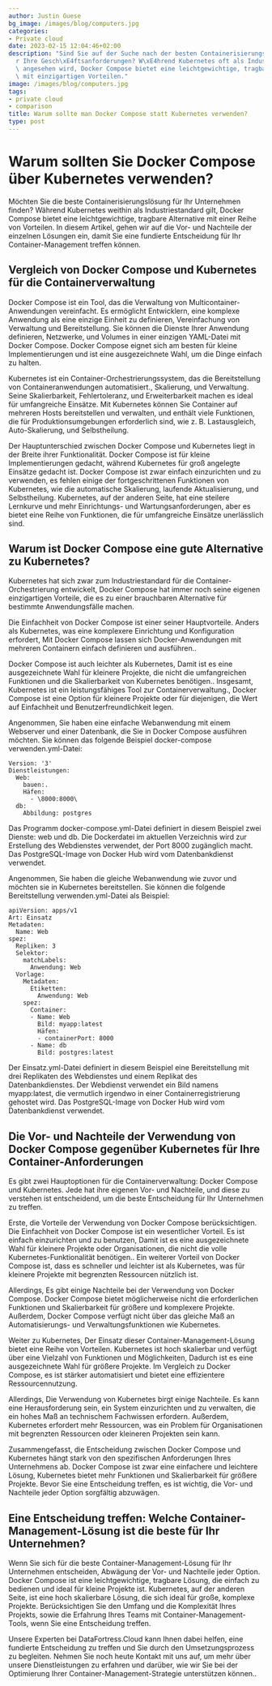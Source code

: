 ```yaml
---
author: Justin Guese
bg_image: /images/blog/computers.jpg
categories:
- Private cloud
date: 2023-02-15 12:04:46+02:00
description: "Sind Sie auf der Suche nach der besten Containerisierungsl\xF6sung f\xFC\
  r Ihre Gesch\xE4ftsanforderungen? W\xE4hrend Kubernetes oft als Industriestandard\
  \ angesehen wird, Docker Compose bietet eine leichtgewichtige, tragbare Alternative\
  \ mit einzigartigen Vorteilen."
image: /images/blog/computers.jpg
tags:
- private cloud
- comparison
title: Warum sollte man Docker Compose statt Kubernetes verwenden?
type: post
---
```



# Warum sollten Sie Docker Compose über Kubernetes verwenden?

Möchten Sie die beste Containerisierungslösung für Ihr Unternehmen finden? Während Kubernetes weithin als Industriestandard gilt, Docker Compose bietet eine leichtgewichtige, tragbare Alternative mit einer Reihe von Vorteilen. In diesem Artikel, gehen wir auf die Vor- und Nachteile der einzelnen Lösungen ein, damit Sie eine fundierte Entscheidung für Ihr Container-Management treffen können.

## Vergleich von Docker Compose und Kubernetes für die Containerverwaltung

Docker Compose ist ein Tool, das die Verwaltung von Multicontainer-Anwendungen vereinfacht. Es ermöglicht Entwicklern, eine komplexe Anwendung als eine einzige Einheit zu definieren, Vereinfachung von Verwaltung und Bereitstellung. Sie können die Dienste Ihrer Anwendung definieren, Netzwerke, und Volumes in einer einzigen YAML-Datei mit Docker Compose. Docker Compose eignet sich am besten für kleine Implementierungen und ist eine ausgezeichnete Wahl, um die Dinge einfach zu halten.

Kubernetes ist ein Container-Orchestrierungssystem, das die Bereitstellung von Containeranwendungen automatisiert., Skalierung, und Verwaltung. Seine Skalierbarkeit, Fehlertoleranz, und Erweiterbarkeit machen es ideal für umfangreiche Einsätze. Mit Kubernetes können Sie Container auf mehreren Hosts bereitstellen und verwalten, und enthält viele Funktionen, die für Produktionsumgebungen erforderlich sind, wie z. B. Lastausgleich, Auto-Skalierung, und Selbstheilung.

Der Hauptunterschied zwischen Docker Compose und Kubernetes liegt in der Breite ihrer Funktionalität. Docker Compose ist für kleine Implementierungen gedacht, während Kubernetes für groß angelegte Einsätze gedacht ist. Docker Compose ist zwar einfach einzurichten und zu verwenden, es fehlen einige der fortgeschrittenen Funktionen von Kubernetes, wie die automatische Skalierung, laufende Aktualisierung, und Selbstheilung. Kubernetes, auf der anderen Seite, hat eine steilere Lernkurve und mehr Einrichtungs- und Wartungsanforderungen, aber es bietet eine Reihe von Funktionen, die für umfangreiche Einsätze unerlässlich sind.

## Warum ist Docker Compose eine gute Alternative zu Kubernetes?

Kubernetes hat sich zwar zum Industriestandard für die Container-Orchestrierung entwickelt, Docker Compose hat immer noch seine eigenen einzigartigen Vorteile, die es zu einer brauchbaren Alternative für bestimmte Anwendungsfälle machen.

Die Einfachheit von Docker Compose ist einer seiner Hauptvorteile. Anders als Kubernetes, was eine komplexere Einrichtung und Konfiguration erfordert, Mit Docker Compose lassen sich Docker-Anwendungen mit mehreren Containern einfach definieren und ausführen..

Docker Compose ist auch leichter als Kubernetes, Damit ist es eine ausgezeichnete Wahl für kleinere Projekte, die nicht die umfangreichen Funktionen und die Skalierbarkeit von Kubernetes benötigen..
Insgesamt, Kubernetes ist ein leistungsfähiges Tool zur Containerverwaltung., Docker Compose ist eine Option für kleinere Projekte oder für diejenigen, die Wert auf Einfachheit und Benutzerfreundlichkeit legen.

Angenommen, Sie haben eine einfache Webanwendung mit einem Webserver und einer Datenbank, die Sie in Docker Compose ausführen möchten. Sie können das folgende Beispiel docker-compose verwenden.yml-Datei:
```
Version: '3'
Dienstleistungen:
  Web:
    bauen:.
    Häfen:
      - \8000:8000\
  db:
    Abbildung: postgres
```

Das Programm docker-compose.yml-Datei definiert in diesem Beispiel zwei Dienste: web und db. Die Dockerdatei im aktuellen Verzeichnis wird zur Erstellung des Webdienstes verwendet, der Port 8000 zugänglich macht. Das PostgreSQL-Image von Docker Hub wird vom Datenbankdienst verwendet.

Angenommen, Sie haben die gleiche Webanwendung wie zuvor und möchten sie in Kubernetes bereitstellen. Sie können die folgende Bereitstellung verwenden.yml-Datei als Beispiel:

```
apiVersion: apps/v1
Art: Einsatz
Metadaten:
  Name: Web
spez:
  Repliken: 3
  Selektor:
    matchLabels:
      Anwendung: Web
  Vorlage:
    Metadaten:
      Etiketten:
        Anwendung: Web
    spez:
      Container:
      - Name: Web
        Bild: myapp:latest
        Häfen:
        - containerPort: 8000
      - Name: db
        Bild: postgres:latest
```

Der Einsatz.yml-Datei definiert in diesem Beispiel eine Bereitstellung mit drei Replikaten des Webdienstes und einem Replikat des Datenbankdienstes. Der Webdienst verwendet ein Bild namens myapp:latest, die vermutlich irgendwo in einer Containerregistrierung gehostet wird. Das PostgreSQL-Image von Docker Hub wird vom Datenbankdienst verwendet.


## Die Vor- und Nachteile der Verwendung von Docker Compose gegenüber Kubernetes für Ihre Container-Anforderungen

Es gibt zwei Hauptoptionen für die Containerverwaltung: Docker Compose und Kubernetes. Jede hat ihre eigenen Vor- und Nachteile, und diese zu verstehen ist entscheidend, um die beste Entscheidung für Ihr Unternehmen zu treffen.

Erste, die Vorteile der Verwendung von Docker Compose berücksichtigen. Die Einfachheit von Docker Compose ist ein wesentlicher Vorteil. Es ist einfach einzurichten und zu benutzen, Damit ist es eine ausgezeichnete Wahl für kleinere Projekte oder Organisationen, die nicht die volle Kubernetes-Funktionalität benötigen.. Ein weiterer Vorteil von Docker Compose ist, dass es schneller und leichter ist als Kubernetes, was für kleinere Projekte mit begrenzten Ressourcen nützlich ist.

Allerdings, Es gibt einige Nachteile bei der Verwendung von Docker Compose. Docker Compose bietet möglicherweise nicht die erforderlichen Funktionen und Skalierbarkeit für größere und komplexere Projekte. Außerdem, Docker Compose verfügt nicht über das gleiche Maß an Automatisierungs- und Verwaltungsfunktionen wie Kubernetes.

Weiter zu Kubernetes, Der Einsatz dieser Container-Management-Lösung bietet eine Reihe von Vorteilen. Kubernetes ist hoch skalierbar und verfügt über eine Vielzahl von Funktionen und Möglichkeiten, Dadurch ist es eine ausgezeichnete Wahl für größere Projekte. Im Vergleich zu Docker Compose, es ist stärker automatisiert und bietet eine effizientere Ressourcennutzung.

Allerdings, Die Verwendung von Kubernetes birgt einige Nachteile. Es kann eine Herausforderung sein, ein System einzurichten und zu verwalten, die ein hohes Maß an technischem Fachwissen erfordern. Außerdem, Kubernetes erfordert mehr Ressourcen, was ein Problem für Organisationen mit begrenzten Ressourcen oder kleineren Projekten sein kann.

Zusammengefasst, die Entscheidung zwischen Docker Compose und Kubernetes hängt stark von den spezifischen Anforderungen Ihres Unternehmens ab. Docker Compose ist zwar eine einfachere und leichtere Lösung, Kubernetes bietet mehr Funktionen und Skalierbarkeit für größere Projekte. Bevor Sie eine Entscheidung treffen, es ist wichtig, die Vor- und Nachteile jeder Option sorgfältig abzuwägen.

## Eine Entscheidung treffen: Welche Container-Management-Lösung ist die beste für Ihr Unternehmen?

Wenn Sie sich für die beste Container-Management-Lösung für Ihr Unternehmen entscheiden, Abwägung der Vor- und Nachteile jeder Option. Docker Compose ist eine leichtgewichtige, tragbare Lösung, die einfach zu bedienen und ideal für kleine Projekte ist. Kubernetes, auf der anderen Seite, ist eine hoch skalierbare Lösung, die sich ideal für große, komplexe Projekte. Berücksichtigen Sie den Umfang und die Komplexität Ihres Projekts, sowie die Erfahrung Ihres Teams mit Container-Management-Tools, wenn Sie eine Entscheidung treffen. 

Unsere Experten bei DataFortress.Cloud kann Ihnen dabei helfen, eine fundierte Entscheidung zu treffen und Sie durch den Umsetzungsprozess zu begleiten. Nehmen Sie noch heute Kontakt mit uns auf, um mehr über unsere Dienstleistungen zu erfahren und darüber, wie wir Sie bei der Optimierung Ihrer Container-Management-Strategie unterstützen können..